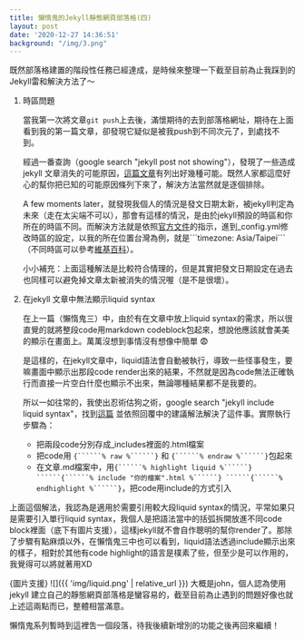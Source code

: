 ```yaml
---
title: 懶惰鬼的Jekyll靜態網頁部落格(四)
layout: post
date: '2020-12-27 14:36:51'
background: "/img/3.png"
---
```


既然部落格建置的階段性任務已經達成，是時候來整理一下截至目前為止我踩到的Jekyll雷和解決方法了～

1. 時區問題

    當我第一次將文章```git push```上去後，滿懷期待的去到部落格網址，期待在上面看到我的第一篇文章，卻發現它疑似是被我push到不同次元了，到處找不到。

    經過一番查詢（google search "jekyll post not showing"），發現了一些造成 jekyll 文章消失的可能原因，[這篇文章]([https://mycyberuniverse.com/jekyll-post-not-showing-up.html](https://mycyberuniverse.com/jekyll-post-not-showing-up.html))有列出好幾種可能。既然人家都這麼好心的幫你把已知的可能原因條列下來了，解決方法當然就是逐個排除。

    A few moments later，就發現我個人的情況是發文日期太新，被jekyll判定為未來（走在太尖端不可以），那會有這樣的情況，是由於jekyll預設的時區和你所在的時區不同。而解決方法就是依照[官方文件]([https://jekyllrb.com/docs/configuration/options/](https://jekyllrb.com/docs/configuration/options/))的指示，進到_config.yml修改時區的設定，以我的所在位置台灣為例，就是```timezone: Asia/Taipei```（不同時區可以參考[維基百科]([https://en.wikipedia.org/wiki/List_of_tz_database_time_zones](https://en.wikipedia.org/wiki/List_of_tz_database_time_zones))）。

    小小補充：上面這種解法是比較符合情理的，但是其實把發文日期設定在過去也同樣可以避免掉文章太新被消失的情況喔（是不是很壞）。

2. 在jekyll 文章中無法顯示liquid syntax

    在上一篇（懶惰鬼三）中，由於有在文章中放上liquid syntax的需求，所以很直覺的就將整段code用markdown codeblock包起來，想說他應該就會美美的顯示在畫面上。萬萬沒想到事情沒有想像中簡單 😨

    是這樣的，在jekyll文章中，liquid語法會自動被執行，導致一些怪事發生，要嘛畫面中顯示出那段code render出來的結果，不然就是因為code無法正確執行而直接一片空白什麼也顯示不出來，無論哪種結果都不是我要的。

    所以一如往常的，我使出忍術估狗之術，google search "jekyll include liquid syntax"，找到[這篇](https://stackoverflow.com/questions/37688226/include-jekyll-liquid-code-without-rendering-it) 並依照回覆中的建議解法解決了這件事。實際執行步驟為：

    - 把兩段code分別存成_includes裡面的.html檔案
    - 把code用 ```{``````% raw %``````}```  和 ```{``````% endraw %``````}```包起來
    - 在文章.md檔案中，用```{``````% highlight liquid %``````} ``````{``````% include "你的檔案".html %``````} ``````{``````% endhighlight %``````}```，把code用include的方式引入
    
上面這個解法，我認為是適用於需要引用較大段liquid syntax的情況，平常如果只是需要引入單行liquid syntax，我個人是把語法當中的括弧拆開放進不同code block裡面（底下有圖片支援），這樣jekyll就不會自作聰明的幫你render了。那除了步驟有點麻煩以外，在懶惰鬼三中也可以看到，liquid語法透過include顯示出來的樣子，相對於其他有code highlight的語言是樸素了些，但至少是可以作用的，我覺得可以將就著用XD
		
 {圖片支援}
![]({{ 'img/liquid.png' | relative_url }})
大概是john，個人認為使用 jekyll 建立自己的靜態網頁部落格是蠻容易的，截至目前為止遇到的問題好像也就上述這兩點而已，整體相當滿意。

懶惰鬼系列暫時到這裡吿一個段落，待我後續新增別的功能之後再回來繼續！
